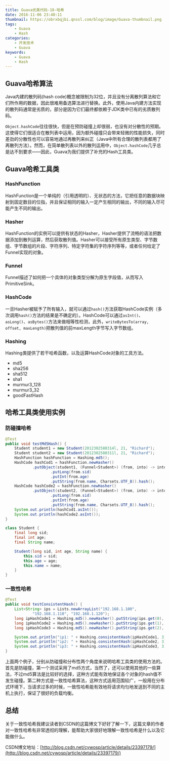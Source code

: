 ```yaml
---
title: Guava优美代码-18-哈希
date: 2016-11-06 23:40:11
thumbnail: https://obrxbqjbi.qnssl.com/blog/image/Guava-thumbnail.png
tags:
	- Guava
	- Hash
categories:
	- 开发技术
	- Guava
keywords:
	- Guava
	- Hash
---
```

## Guava哈希算法
Java内建的散列码(hash code)概念被限制为32位，并且没有分离散列算法和它们所作用的数据，因此很难用备选算法进行替换。此外，使用Java内建方法实现的散列码通常是劣质的，部分是因为它们最终都依赖于JDK类中已有的劣质散列码。

`Object.hashCode`往往很快，但是在预防碰撞上却很弱，也没有对分散性的预期。这使得它们很适合在散列表中运用，因为额外碰撞只会带来轻微的性能损失，同时差劲的分散性也可以容易地通过再散列来纠正（Java中所有合理的散列表都用了再散列方法）。然而，在简单散列表以外的散列运用中，`Object.hashCode`几乎总是达不到要求——因此，Guava为我们提供了补充的Hash工具类。

## Guava哈希工具类

### HashFunction
HashFunction是一个单纯的（引用透明的）、无状态的方法，它把任意的数据块映射到固定数目的位指，并且保证相同的输入一定产生相同的输出，不同的输入尽可能产生不同的输出。

### Hasher
HashFunction的实例可以提供有状态的Hasher，Hasher提供了流畅的语法把数据添加到散列运算，然后获取散列值。Hasher可以接受所有原生类型、字节数组、字节数组的片段、字符序列、特定字符集的字符序列等等，或者任何给定了Funnel实现的对象。

### Funnel
Funnel描述了如何把一个具体的对象类型分解为原生字段值，从而写入PrimitiveSink。

### HashCode
一旦Hasher被赋予了所有输入，就可以通过`hash()`方法获取HashCode实例（多次调用`hash()`方法的结果是不确定的）。HashCode可以通过`asInt()`、`asLong()`、`asBytes()`方法来做相等性检测，此外，`writeBytesTo(array, offset, maxLength)`把散列值的前maxLength字节写入字节数组。

### Hashing
Hashing类提供了若干哈希函数，以及运算HashCode对象的工具方法。

- md5
- sha256
- sha512
- sha1
- murmur3_128
- murmur3_32
- goodFastHash

## 哈希工具类使用实例

### 防碰撞哈希
``` java
@Test
public void testMd5Hash() {
    Student student1 = new Student(2012302580314l, 21, "Richard");
    Student student2 = new Student(2012302580311l, 21, "Richard");
    HashFunction hashFunction = Hashing.md5();
    HashCode hashCod1 = hashFunction.newHasher()
            .putObject(student1, (Funnel<Student>) (from, into) -> into
                    .putLong(from.sid)
                    .putInt(from.age)
                    .putString(from.name, Charsets.UTF_8)).hash();
    HashCode hashCode2 = hashFunction.newHasher()
            .putObject(student2, (Funnel<Student>) (from, into) -> into
                    .putLong(from.sid)
                    .putInt(from.age)
                    .putString(from.name, Charsets.UTF_8)).hash();
    System.out.println(hashCod1.asInt());
    System.out.println(hashCode2.asInt());
}

class Student {
    final long sid;
    final int age;
    final String name;

    Student(long sid, int age, String name) {
        this.sid = sid;
        this.age = age;
        this.name = name;
    }
}
```

### 一致性哈希

``` java
@Test
public void testConsistentHash() {
    List<String> ips = Lists.newArrayList("192.168.1.100",
            "192.168.1.110", "192.168.1.120");
    long ipHashCode1 = Hashing.md5().newHasher().putString(ips.get(0), Charsets.UTF_8).hash().asLong();
    long ipHashCode2 = Hashing.md5().newHasher().putString(ips.get(1), Charsets.UTF_8).hash().asLong();
    long ipHashCode3 = Hashing.md5().newHasher().putString(ips.get(2), Charsets.UTF_8).hash().asLong();

    System.out.println("ip1: " + Hashing.consistentHash(ipHashCode1, 3));
    System.out.println("ip2: " + Hashing.consistentHash(ipHashCode2, 3));
    System.out.println("ip3: " + Hashing.consistentHash(ipHashCode3, 3));
}
```

上面两个例子，分别从防碰撞和分布性两个角度来说明哈希工具类的使用方法的。首先是防碰撞，第一个测试采用了md5方式，当然了，还可以使用其他的一些算法，不过md5算法是比较好的选择，这种方式能有效地保证各个对象的hash值不发生碰撞。第二种方式是一致性哈希算法，这种方式适用范围较广，一般用在分布式环境下，当请求过多的时候，一致性哈希能有效地将请求均匀地发送到不同的主机上执行，保证了很好的负载均衡。

## 总结
关于一致性哈希我建议读者到CSDN的这篇博文下好好了解一下，这篇文章的作者对一致性哈希有非常透彻的理解，能帮助大家很好地理解一致性哈希是什么以及它能做什么。

CSDN博文地址：[http://blog.csdn.net/cywosp/article/details/23397179/](http://blog.csdn.net/cywosp/article/details/23397179/)